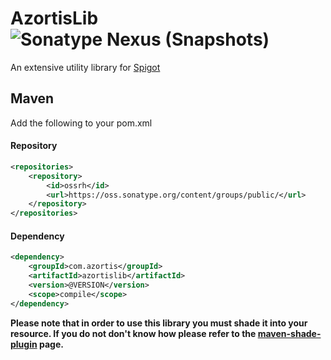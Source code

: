 # AzortisLib ![Sonatype Nexus (Snapshots)](https://img.shields.io/nexus/s/https/oss.sonatype.org/com.azortis/azortislib.svg?style=flat-square)
An extensive utility library for [Spigot](https://www.spigotmc.org/)

## Maven
Add the following to your pom.xml

#### Repository

```xml
<repositories>
    <repository>
        <id>ossrh</id>
        <url>https://oss.sonatype.org/content/groups/public/</url>
    </repository>
</repositories>
```

#### Dependency

```xml
<dependency>
    <groupId>com.azortis</groupId>
    <artifactId>azortislib</artifactId>
    <version>@VERSION</version>
    <scope>compile</scope>
</dependency>
```

**Please note that in order to use this library you must shade it into your resource. If you do not don't know how please refer to the [maven-shade-plugin](https://maven.apache.org/plugins/maven-shade-plugin/) page.**
